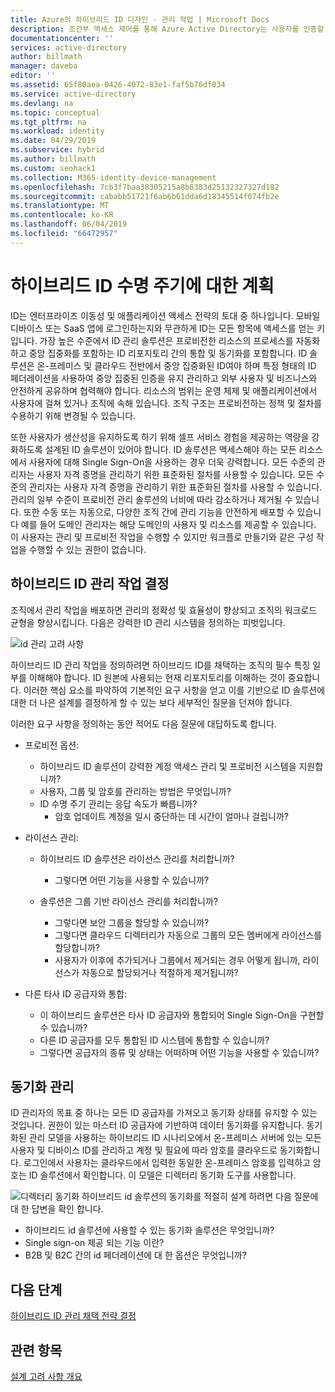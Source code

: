 ```yaml
---
title: Azure의 하이브리드 ID 디자인 - 관리 작업 | Microsoft Docs
description: 조건부 액세스 제어를 통해 Azure Active Directory는 사용자를 인증할 때 및 애플리케이션에 대한 액세스를 허용하기 전에 선택한 특정 조건을 확인합니다. 이러한 조건이 충족되면 사용자가 인증되고 애플리케이션에 대한 액세스가 허용됩니다.
documentationcenter: ''
services: active-directory
author: billmath
manager: daveba
editor: ''
ms.assetid: 65f80aea-0426-4072-83e1-faf5b76df034
ms.service: active-directory
ms.devlang: na
ms.topic: conceptual
ms.tgt_pltfrm: na
ms.workload: identity
ms.date: 04/29/2019
ms.subservice: hybrid
ms.author: billmath
ms.custom: seohack1
ms.collection: M365-identity-device-management
ms.openlocfilehash: 7cb3f7baa38305215a8b8383d25132327327d182
ms.sourcegitcommit: cababb51721f6ab6b61dda6d18345514f074fb2e
ms.translationtype: MT
ms.contentlocale: ko-KR
ms.lasthandoff: 06/04/2019
ms.locfileid: "66472957"
---
```

# <a name="plan-for-hybrid-identity-lifecycle"></a>하이브리드 ID 수명 주기에 대한 계획
ID는 엔터프라이즈 이동성 및 애플리케이션 액세스 전략의 토대 중 하나입니다. 모바일 디바이스 또는 SaaS 앱에 로그인하는지와 무관하게 ID는 모든 항목에 액세스를 얻는 키입니다. 가장 높은 수준에서 ID 관리 솔루션은 프로비전한 리소스의 프로세스를 자동화하고 중앙 집중화를 포함하는 ID 리포지토리 간의 통합 및 동기화를 포함합니다. ID 솔루션은 온-프레미스 및 클라우드 전반에서 중앙 집중화된 ID여야 하며 특정 형태의 ID 페더레이션을 사용하여 중앙 집중된 인증을 유지 관리하고 외부 사용자 및 비즈니스와 안전하게 공유하며 협력해야 합니다. 리소스의 범위는 운영 체제 및 애플리케이션에서 사용자에 걸쳐 있거나 조직에 속해 있습니다. 조직 구조는 프로비전하는 정책 및 절차를 수용하기 위해 변경될 수 있습니다.

또한 사용자가 생산성을 유지하도록 하기 위해 셀프 서비스 경험을 제공하는 역량을 강화하도록 설계된 ID 솔루션이 있어야 합니다. ID 솔루션은 액세스해야 하는 모든 리소스에서 사용자에 대해 Single Sign-On을 사용하는 경우 더욱 강력합니다. 모든 수준의 관리자는 사용자 자격 증명을 관리하기 위한 표준화된 절차를 사용할 수 있습니다. 모든 수준의 관리자는 사용자 자격 증명을 관리하기 위한 표준화된 절차를 사용할 수 있습니다. 관리의 일부 수준이 프로비전 관리 솔루션의 너비에 따라 감소하거나 제거될 수 있습니다. 또한 수동 또는 자동으로, 다양한 조직 간에 관리 기능을 안전하게 배포할 수 있습니다  예를 들어 도메인 관리자는 해당 도메인의 사용자 및 리소스를 제공할 수 있습니다. 이 사용자는 관리 및 프로비전 작업을 수행할 수 있지만 워크플로 만들기와 같은 구성 작업을 수행할 수 있는 권한이 없습니다.

## <a name="determine-hybrid-identity-management-tasks"></a>하이브리드 ID 관리 작업 결정
조직에서 관리 작업을 배포하면 관리의 정확성 및 효율성이 향상되고 조직의 워크로드 균형을 향상시킵니다. 다음은 강력한 ID 관리 시스템을 정의하는 피벗입니다.

 ![id 관리 고려 사항](./media/plan-hybrid-identity-design-considerations/Identity_management_considerations.png)

하이브리드 ID 관리 작업을 정의하려면 하이브리드 ID를 채택하는 조직의 필수 특징 일부를 이해해야 합니다. ID 원본에 사용되는 현재 리포지토리를 이해하는 것이 중요합니다. 이러한 핵심 요소를 파악하여 기본적인 요구 사항을 얻고 이를 기반으로 ID 솔루션에 대한 더 나은 설계를 결정하게 할 수 있는 보다 세부적인 질문을 던져야 합니다.  

이러한 요구 사항을 정의하는 동안 적어도 다음 질문에 대답하도록 합니다.

* 프로비전 옵션: 
  
  * 하이브리드 ID 솔루션이 강력한 계정 액세스 관리 및 프로비전 시스템을 지원합니까?
  * 사용자, 그룹 및 암호를 관리하는 방법은 무엇입니까?
  * ID 수명 주기 관리는 응답 속도가 빠릅니까? 
    * 암호 업데이트 계정을 일시 중단하는 데 시간이 얼마나 걸립니까?
* 라이선스 관리: 
  
  * 하이브리드 ID 솔루션은 라이선스 관리를 처리합니까?
    * 그렇다면 어떤 기능을 사용할 수 있습니까?
  * 솔루션은 그룹 기반 라이선스 관리를 처리합니까? 
  
    * 그렇다면 보안 그룹을 할당할 수 있습니까? 
    * 그렇다면 클라우드 디렉터리가 자동으로 그룹의 모든 멤버에게 라이선스를 할당합니까? 
    * 사용자가 이후에 추가되거나 그룹에서 제거되는 경우 어떻게 됩니까, 라이선스가 자동으로 할당되거나 적절하게 제거됩니까? 
* 다른 타사 ID 공급자와 통합:
  * 이 하이브리드 솔루션은 타사 ID 공급자와 통합되어 Single Sign-On을 구현할 수 있습니까?
  * 다른 ID 공급자를 모두 통합된 ID 시스템에 통합할 수 있습니까?
  * 그렇다면 공급자의 종류 및 상태는 어떠하며 어떤 기능을 사용할 수 있습니까?

## <a name="synchronization-management"></a>동기화 관리
ID 관리자의 목표 중 하나는 모든 ID 공급자를 가져오고 동기화 상태를 유지할 수 있는 것입니다. 권한이 있는 마스터 ID 공급자에 기반하여 데이터 동기화를 유지합니다. 동기화된 관리 모델을 사용하는 하이브리드 ID 시나리오에서 온-프레미스 서버에 있는 모든 사용자 및 디바이스 ID를 관리하고 계정 및 필요에 따라 암호를 클라우드로 동기화합니다. 로그인에서 사용자는 클라우드에서 입력한 동일한 온-프레미스 암호를 입력하고 암호는 ID 솔루션에서 확인합니다. 이 모델은 디렉터리 동기화 도구를 사용합니다.

![디렉터리 동기화](./media/plan-hybrid-identity-design-considerations/Directory_synchronization.png) 하이브리드 id 솔루션의 동기화를 적절히 설계 하려면 다음 질문에 대 한 답변을 확인 합니다.
*    하이브리드 id 솔루션에 사용할 수 있는 동기화 솔루션은 무엇입니까?
*    Single sign-on 제공 되는 기능 이란?
*    B2B 및 B2C 간의 id 페더레이션에 대 한 옵션은 무엇입니까?

## <a name="next-steps"></a>다음 단계
[하이브리드 ID 관리 채택 전략 결정](plan-hybrid-identity-design-considerations-lifecycle-adoption-strategy.md)

## <a name="see-also"></a>관련 항목
[설계 고려 사항 개요](plan-hybrid-identity-design-considerations-overview.md)

